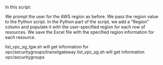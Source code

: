 In this script:

We prompt the user for the AWS region as before.
We pass the region value to the Python script.
In the Python part of the script, we add a "Region" column and populate it with the user-specified region for each row of resources.
We save the Excel file with the specified region information for each resource.

list_vpc_sg_tgw.sh will get information for vpc/securitygroups/transitgateway
list_vpc_sg.sh will get information vpc/securitygroups
